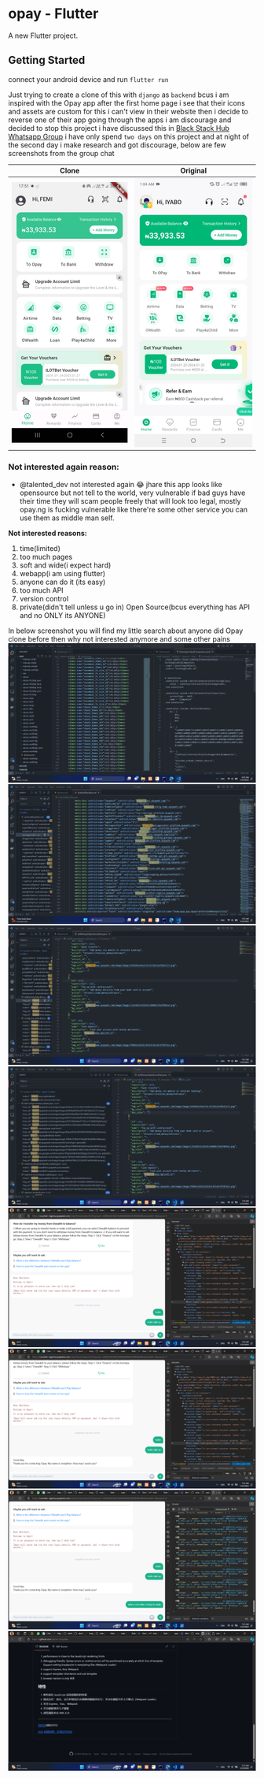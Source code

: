 # opay - Flutter 

A new Flutter project.

## Getting Started

connect your android device and run `flutter run`

Just trying to create a clone of this with `django` as `backend` bcus i am inspired with the Opay app after the first home page i see that their icons and assets are custom for this i can't view in their website then i decide to reverse one of their app going through the apps i am discourage and decided to stop this project i have discussed this in [Black Stack Hub Whatsapp Group](https://blackstackhub.com) i have only spend `two days` on this project and at night of the second day i make research and got discourage, below are few screenshots from the group chat

| Clone | Original |
| --- | --- |
| ![Clone](readme/WhatsApp%20Image%202024-01-25%20at%205.53.59%20PM.jpeg) | ![Original](readme/WhatsApp%20Image%202024-01-24%20at%201.14.25%20AM%20(4).jpeg?raw=true) |



### Not interested again reason:

- @talented_dev  not interested again 😂 jhare this app looks like opensource but not tell to the world, very vulnerable if bad guys have their time they will scam people freely that will look too legal, mostly opay.ng is fucking vulnerable like there're some other service you can use them as middle man self.

**Not interested reasons:**
1. time(limited)
2. too much pages
3. soft and wide(i expect hard)
4. webapp(i am using flutter)
5. anyone can do it (its easy)
6. too much API
7. version control
8. private(didn't tell unless u go in) Open Source(bcus everything has API and no ONLY its ANYONE)




In below screenshot you will find my little search about anyone did Opay clone before then why not interested anymore and some other pains
![screenshot](readme/Screenshot%20(1150).png?raw=true)
![screenshot](readme/Screenshot%20(1151).png?raw=true)
![screenshot](readme/Screenshot%20(1152).png?raw=true)
![screenshot](readme/Screenshot%20(1153).png?raw=true)
![screenshot](readme/Screenshot%20(1154).png?raw=true)
![screenshot](readme/Screenshot%20(1155).png?raw=true)
![screenshot](readme/Screenshot%20(1156).png?raw=true)
![screenshot](readme/Screenshot%20(1157).png?raw=true)
